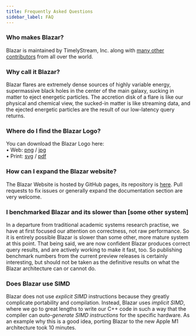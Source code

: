 ```yaml
---
title: Frequently Asked Questions
sidebar_label: FAQ
---
```


### Who makes Blazar?
Blazar is maintained by TimelyStream, Inc. along with [many other contributors](https://github.com/timelystream/blazar/graphs/contributors) from all over the world.

### Why call it Blazar?
Blazar flares are extremely dense sources of highly variable energy, supermassive black holes in the center of the main galaxy, sucking in matter to eject energetic particles. The accretion disk of a flare is like our physical and chemical view, the sucked-in matter is like streaming data, and the ejected energetic particles are the result of our low-latency query returns.

### Where do I find the Blazar Logo?
You can download the Blazar Logo here: <br/> • Web: [png](/images/logo-dl/blazar-logo.png) / [jpg](/images/logo-dl/blazar-logo.jpg) <br/>  • Print: [svg](/images/logo-dl/blazar_Logo.svg) / [pdf](/images/logo-dl/blazar-Logo.pdf) <br/>

### How can I expand the Blazar website?
The Blazar Website is hosted by GitHub pages, its repository is [here](
https://github.com/timelystream/timelystream-web). Pull requests to fix issues or generally expand the documentation section are very welcome.

### I benchmarked Blazar and its slower than \[some other system\]
In a departure from traditional academic systems research practise, we have at first focused our attention on correctness, not raw performance. So it is entirely possible Blazar is slower than some other, more mature system at this point. That being said, we are now confident Blazar produces correct query results, and are actively working to make it fast, too. So publishing benchmark numbers from the current preview releases is certainly interesting, but should not be taken as the definitive results on what the Blazar architecture can or cannot do.

### Does Blazar use SIMD
Blazar does not use *explicit SIMD* instructions because they greatly complicate portability and compilation. Instead, Blazar uses *implicit SIMD*, where we go to great lengths to write our C++ code in such a way that the compiler can *auto-generate SIMD instructions* for the specific hardware. As an example why this is a good idea, porting Blazar to the new Apple M1 architecture took 10 minutes.


